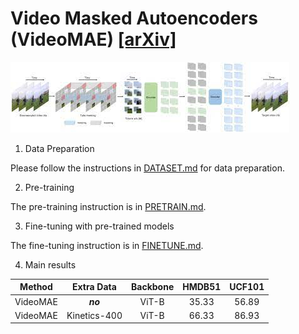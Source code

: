 # Video Masked Autoencoders (VideoMAE) [[arXiv]](https://arxiv.org/abs/2203.12602)

![VideoMAE Framework](videomae.jpg)


1. Data Preparation

Please follow the instructions in [DATASET.md](DATASET.md) for data preparation.

2. Pre-training

The pre-training instruction is in [PRETRAIN.md](PRETRAIN.md).

3. Fine-tuning with pre-trained models

The fine-tuning instruction is in [FINETUNE.md](FINETUNE.md).

4. Main results

|  Method  |  Extra Data  | Backbone | HMDB51 | UCF101 |
| :------: | :----------: | :------: | :----: | :----: |
| VideoMAE |   ***no***   |  ViT-B   |  35.33  |  56.89  |
| VideoMAE | Kinetics-400 |  ViT-B   |  66.33  |  86.93  |
